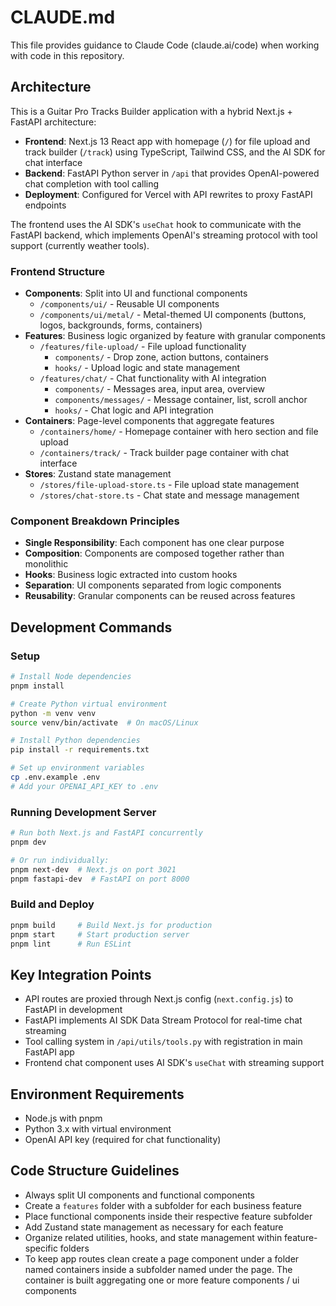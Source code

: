 # CLAUDE.md

This file provides guidance to Claude Code (claude.ai/code) when working with code in this repository.

## Architecture

This is a Guitar Pro Tracks Builder application with a hybrid Next.js + FastAPI architecture:

- **Frontend**: Next.js 13 React app with homepage (`/`) for file upload and track builder (`/track`) using TypeScript, Tailwind CSS, and the AI SDK for chat interface
- **Backend**: FastAPI Python server in `/api` that provides OpenAI-powered chat completion with tool calling
- **Deployment**: Configured for Vercel with API rewrites to proxy FastAPI endpoints

The frontend uses the AI SDK's `useChat` hook to communicate with the FastAPI backend, which implements OpenAI's streaming protocol with tool support (currently weather tools).

### Frontend Structure

- **Components**: Split into UI and functional components
  - `/components/ui/` - Reusable UI components
  - `/components/ui/metal/` - Metal-themed UI components (buttons, logos, backgrounds, forms, containers)
- **Features**: Business logic organized by feature with granular components
  - `/features/file-upload/` - File upload functionality
    - `components/` - Drop zone, action buttons, containers
    - `hooks/` - Upload logic and state management
  - `/features/chat/` - Chat functionality with AI integration
    - `components/` - Messages area, input area, overview
    - `components/messages/` - Message container, list, scroll anchor
    - `hooks/` - Chat logic and API integration
- **Containers**: Page-level components that aggregate features
  - `/containers/home/` - Homepage container with hero section and file upload
  - `/containers/track/` - Track builder page container with chat interface
- **Stores**: Zustand state management
  - `/stores/file-upload-store.ts` - File upload state management
  - `/stores/chat-store.ts` - Chat state and message management

### Component Breakdown Principles

- **Single Responsibility**: Each component has one clear purpose
- **Composition**: Components are composed together rather than monolithic
- **Hooks**: Business logic extracted into custom hooks
- **Separation**: UI components separated from logic components
- **Reusability**: Granular components can be reused across features

## Development Commands

### Setup
```bash
# Install Node dependencies
pnpm install

# Create Python virtual environment
python -m venv venv
source venv/bin/activate  # On macOS/Linux

# Install Python dependencies
pip install -r requirements.txt

# Set up environment variables
cp .env.example .env
# Add your OPENAI_API_KEY to .env
```

### Running Development Server
```bash
# Run both Next.js and FastAPI concurrently
pnpm dev

# Or run individually:
pnpm next-dev  # Next.js on port 3021
pnpm fastapi-dev  # FastAPI on port 8000
```

### Build and Deploy
```bash
pnpm build     # Build Next.js for production
pnpm start     # Start production server
pnpm lint      # Run ESLint
```

## Key Integration Points

- API routes are proxied through Next.js config (`next.config.js`) to FastAPI in development
- FastAPI implements AI SDK Data Stream Protocol for real-time chat streaming
- Tool calling system in `/api/utils/tools.py` with registration in main FastAPI app
- Frontend chat component uses AI SDK's `useChat` with streaming support

## Environment Requirements

- Node.js with pnpm
- Python 3.x with virtual environment
- OpenAI API key (required for chat functionality)

## Code Structure Guidelines

- Always split UI components and functional components
- Create a `features` folder with a subfolder for each business feature
- Place functional components inside their respective feature subfolder
- Add Zustand state management as necessary for each feature
- Organize related utilities, hooks, and state management within feature-specific folders
- To keep app routes clean create a page component under a folder named containers inside a subfolder named under the page. The container is built aggregating one or more feature components / ui components